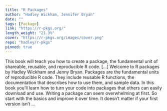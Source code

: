 ```yaml
---
title: "R Packages"
author: "Hadley Wickham, Jennifer Bryan"
date: ""
tags: [Package]
link: "https://r-pkgs.org/"
length_weight: "21.3%"
cover: "https://r-pkgs.org/images/cover.png"
repo: "hadley/r-pkgs"
pinned: true
---
```


This book will teach you how to create a package, the fundamental unit of shareable, reusable, and reproducible R code. [...] Welcome to R packages by Hadley Wickham and Jenny Bryan. Packages are the fundamental units of reproducible R code. They include reusable R functions, the documentation that describes how to use them, and sample data. In this book you’ll learn how to turn your code into packages that others can easily download and use. Writing a package can seem overwhelming at first. So start with the basics and improve it over time. It doesn’t matter if your first version isn’t ...
